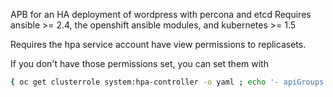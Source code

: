 APB for an HA deployment of wordpress with percona and etcd
Requires ansible >= 2.4, the openshift ansible modules, and kubernetes >= 1.5

Requires the hpa service account have view permissions to replicasets.

If you don't have those permissions set, you can set them with

```bash
{ oc get clusterrole system:hpa-controller -o yaml ; echo '- apiGroups: - extensions - "" attributeRestrictions: null resources: - replicasets/scale verbs: - get - update'; } | oc replace -f -
```
